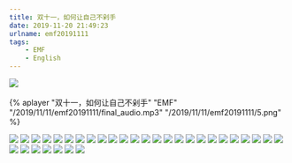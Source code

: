 ```yaml
---
title: 双十一，如何让自己不剁手
date: 2019-11-20 21:49:23
urlname: emf20191111
tags:
    - EMF
    - English
---
```

 <img src="https://gitee.com/liewshirley/mediaAssets/raw/816f77370678b590b0b364a9ac938abbd23c399c/emf20191111/1.gif"> &nbsp;
 <!-- more -->
 
  {% aplayer "双十一，如何让自己不剁手" "EMF" "/2019/11/11/emf20191111/final_audio.mp3"  "/2019/11/11/emf20191111/5.png" %}
  
  <img src="https://gitee.com/liewshirley/mediaAssets/raw/816f77370678b590b0b364a9ac938abbd23c399c/emf20191111/2.gif">

  <img src="https://gitee.com/liewshirley/mediaAssets/raw/816f77370678b590b0b364a9ac938abbd23c399c/emf20191111/3.png">
  
  <img src="https://gitee.com/liewshirley/mediaAssets/raw/816f77370678b590b0b364a9ac938abbd23c399c/emf20191111/4.gif">

  <img src="https://gitee.com/liewshirley/mediaAssets/raw/816f77370678b590b0b364a9ac938abbd23c399c/emf20191111/5.png">

  <img src="https://gitee.com/liewshirley/mediaAssets/raw/816f77370678b590b0b364a9ac938abbd23c399c/emf20191111/6.png">

  <img src="https://gitee.com/liewshirley/mediaAssets/raw/816f77370678b590b0b364a9ac938abbd23c399c/emf20191111/7.png">

  <img src="https://gitee.com/liewshirley/mediaAssets/raw/816f77370678b590b0b364a9ac938abbd23c399c/emf20191111/8.gif">

  <img src="https://gitee.com/liewshirley/mediaAssets/raw/816f77370678b590b0b364a9ac938abbd23c399c/emf20191111/9.png">

  <img src="https://gitee.com/liewshirley/mediaAssets/raw/816f77370678b590b0b364a9ac938abbd23c399c/emf20191111/10.gif">
 
  <img src="https://gitee.com/liewshirley/mediaAssets/raw/816f77370678b590b0b364a9ac938abbd23c399c/emf20191111/11.png">

  <img src="https://gitee.com/liewshirley/mediaAssets/raw/816f77370678b590b0b364a9ac938abbd23c399c/emf20191111/12.png">

  <img src="https://gitee.com/liewshirley/mediaAssets/raw/816f77370678b590b0b364a9ac938abbd23c399c/emf20191111/13.png">

  <img src="https://gitee.com/liewshirley/mediaAssets/raw/816f77370678b590b0b364a9ac938abbd23c399c/emf20191111/14.gif">

  <img src="https://gitee.com/liewshirley/mediaAssets/raw/816f77370678b590b0b364a9ac938abbd23c399c/emf20191111/15.gif">

  <img src="https://gitee.com/liewshirley/mediaAssets/raw/816f77370678b590b0b364a9ac938abbd23c399c/emf20191111/16.gif">

  <img src="https://gitee.com/liewshirley/mediaAssets/raw/816f77370678b590b0b364a9ac938abbd23c399c/emf20191111/17.gif">

  <img src="https://gitee.com/liewshirley/mediaAssets/raw/816f77370678b590b0b364a9ac938abbd23c399c/emf20191111/18.png">

  <img src="https://gitee.com/liewshirley/mediaAssets/raw/816f77370678b590b0b364a9ac938abbd23c399c/emf20191111/19.gif">

  <img src="https://gitee.com/liewshirley/mediaAssets/raw/816f77370678b590b0b364a9ac938abbd23c399c/emf20191111/20.png">

  <img src="https://gitee.com/liewshirley/mediaAssets/raw/816f77370678b590b0b364a9ac938abbd23c399c/emf20191111/21.gif">

  <img src="https://gitee.com/liewshirley/mediaAssets/raw/816f77370678b590b0b364a9ac938abbd23c399c/emf20191111/22.png">

  <img src="https://gitee.com/liewshirley/mediaAssets/raw/816f77370678b590b0b364a9ac938abbd23c399c/emf20191111/23.gif">

  <img src="https://gitee.com/liewshirley/mediaAssets/raw/816f77370678b590b0b364a9ac938abbd23c399c/emf20191111/24.gif">

  <img src="https://gitee.com/liewshirley/mediaAssets/raw/816f77370678b590b0b364a9ac938abbd23c399c/emf20191111/25.gif">

  <img src="https://gitee.com/liewshirley/mediaAssets/raw/816f77370678b590b0b364a9ac938abbd23c399c/emf20191111/26.gif">

  <img src="https://gitee.com/liewshirley/mediaAssets/raw/816f77370678b590b0b364a9ac938abbd23c399c/emf20191111/27.gif">

  <img src="https://gitee.com/liewshirley/mediaAssets/raw/816f77370678b590b0b364a9ac938abbd23c399c/emf20191111/28.gif">

  <img src="https://gitee.com/liewshirley/mediaAssets/raw/816f77370678b590b0b364a9ac938abbd23c399c/emf20191111/29.gif">

  <img src="https://gitee.com/liewshirley/mediaAssets/raw/816f77370678b590b0b364a9ac938abbd23c399c/emf20191111/30.gif">

  <img src="https://gitee.com/liewshirley/mediaAssets/raw/816f77370678b590b0b364a9ac938abbd23c399c/emf20191111/31.png">

  <img src="https://gitee.com/liewshirley/mediaAssets/raw/816f77370678b590b0b364a9ac938abbd23c399c/emf20191111/32.png">

  <img src="https://gitee.com/liewshirley/mediaAssets/raw/816f77370678b590b0b364a9ac938abbd23c399c/emf20191111/33.png">
